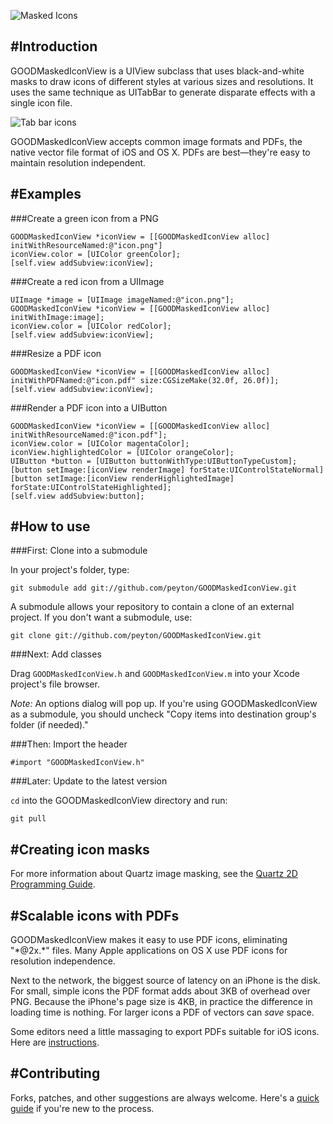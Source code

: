 ![Masked Icons](https://s3.amazonaws.com/peyton.github.com/Why.png)

#Introduction
----------

GOODMaskedIconView is a UIView subclass that uses black-and-white masks to draw icons of different
styles at various sizes and resolutions. It uses the same technique as
UITabBar to generate disparate effects with a single icon file.

![Tab bar icons](https://s3.amazonaws.com/peyton.github.com/Tab-bar.png)

GOODMaskedIconView accepts common image formats and PDFs,
the native vector file format of iOS and OS X. PDFs are best—they're easy to maintain resolution independent.

#Examples
---------

###Create a green icon from a PNG

    GOODMaskedIconView *iconView = [[GOODMaskedIconView alloc] initWithResourceNamed:@"icon.png"]
    iconView.color = [UIColor greenColor];
    [self.view addSubview:iconView];

###Create a red icon from a UIImage

    UIImage *image = [UIImage imageNamed:@"icon.png"];
    GOODMaskedIconView *iconView = [[GOODMaskedIconView alloc] initWithImage:image];
    iconView.color = [UIColor redColor];
    [self.view addSubview:iconView];

###Resize a PDF icon

    GOODMaskedIconView *iconView = [[GOODMaskedIconView alloc] initWithPDFNamed:@"icon.pdf" size:CGSizeMake(32.0f, 26.0f)];
    [self.view addSubview:iconView];

###Render a PDF icon into a UIButton

    GOODMaskedIconView *iconView = [[GOODMaskedIconView alloc] initWithResourceNamed:@"icon.pdf"];
    iconView.color = [UIColor magentaColor];
    iconView.highlightedColor = [UIColor orangeColor];
    UIButton *button = [UIButton buttonWithType:UIButtonTypeCustom];
    [button setImage:[iconView renderImage] forState:UIControlStateNormal]
    [button setImage:[iconView renderHighlightedImage] forState:UIControlStateHighlighted];
    [self.view addSubview:button];

#How to use
-----------

###First: Clone into a submodule

In your project's folder, type:

    git submodule add git://github.com/peyton/GOODMaskedIconView.git

A submodule allows your repository to contain a clone of an external
project. If you don't want a submodule, use:

    git clone git://github.com/peyton/GOODMaskedIconView.git

###Next: Add classes

Drag `GOODMaskedIconView.h` and `GOODMaskedIconView.m` into your Xcode
project's file browser.

*Note:* An options dialog will pop up. If you're using GOODMaskedIconView as a submodule,
you should uncheck "Copy items into destination group's folder (if needed)."

###Then: Import the header

    #import "GOODMaskedIconView.h"

###Later: Update to the latest version

`cd` into the GOODMaskedIconView directory and run:

    git pull

#Creating icon masks
---------

For more information about Quartz image masking, see
the [Quartz 2D Programming Guide](https://developer.apple.com/library/ios/#documentation/GraphicsImaging/Conceptual/drawingwithquartz2d/dq_images/dq_images.html%23//apple_ref/doc/uid/TP30001066-CH212-CJBHDDBE).

#Scalable icons with PDFs
---------

GOODMaskedIconView makes it easy to use PDF icons, eliminating "\*@2x.\*" files.
Many Apple applications on OS X use PDF icons for resolution independence.

Next to the network, the biggest source of latency on an iPhone is the disk. For small, simple icons the PDF format adds about 3KB of overhead over PNG.
Because the iPhone's page size is 4KB, in practice the difference in loading time is nothing. For larger icons a PDF of vectors can *save* space.

Some editors need a little massaging to export PDFs suitable for
iOS icons. Here are [instructions](https://github.com/peyton/GOODMaskedIconView/wiki/Exporting-PDFs).

#Contributing
--------

Forks, patches, and other suggestions are always welcome. Here's a [quick guide](https://github.com/peyton/GOODMaskedIconView/wiki/Contributing) if you're new to the process.
